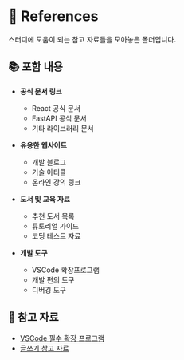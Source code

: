 # 📖 References

스터디에 도움이 되는 참고 자료들을 모아놓은 폴더입니다.

## 📚 포함 내용

- **공식 문서 링크**

  - React 공식 문서
  - FastAPI 공식 문서
  - 기타 라이브러리 문서

- **유용한 웹사이트**

  - 개발 블로그
  - 기술 아티클
  - 온라인 강의 링크

- **도서 및 교육 자료**

  - 추천 도서 목록
  - 튜토리얼 가이드
  - 코딩 테스트 자료

- **개발 도구**
  - VSCode 확장프로그램
  - 개발 편의 도구
  - 디버깅 도구

## 📝 참고 자료

- [VSCode 필수 확장 프로그램](./vscode-extensions.md)
- [글쓰기 참고 자료](./writing-examples.md)
